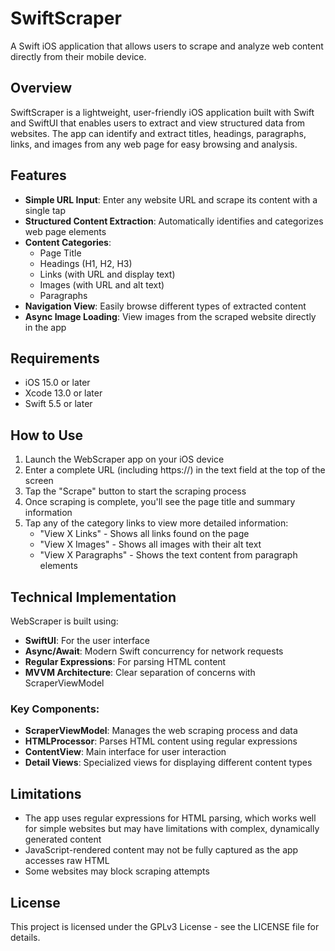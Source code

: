 # SwiftScraper

A Swift iOS application that allows users to scrape and analyze web content directly from their mobile device.

## Overview

SwiftScraper is a lightweight, user-friendly iOS application built with Swift and SwiftUI that enables users to extract and view structured data from websites. The app can identify and extract titles, headings, paragraphs, links, and images from any web page for easy browsing and analysis.

## Features

- **Simple URL Input**: Enter any website URL and scrape its content with a single tap
- **Structured Content Extraction**: Automatically identifies and categorizes web page elements
- **Content Categories**:
  - Page Title
  - Headings (H1, H2, H3)
  - Links (with URL and display text)
  - Images (with URL and alt text)
  - Paragraphs
- **Navigation View**: Easily browse different types of extracted content
- **Async Image Loading**: View images from the scraped website directly in the app

## Requirements

- iOS 15.0 or later
- Xcode 13.0 or later
- Swift 5.5 or later

## How to Use

1. Launch the WebScraper app on your iOS device
2. Enter a complete URL (including https://) in the text field at the top of the screen
3. Tap the "Scrape" button to start the scraping process
4. Once scraping is complete, you'll see the page title and summary information
5. Tap any of the category links to view more detailed information:
   - "View X Links" - Shows all links found on the page
   - "View X Images" - Shows all images with their alt text
   - "View X Paragraphs" - Shows the text content from paragraph elements

## Technical Implementation

WebScraper is built using:
- **SwiftUI**: For the user interface
- **Async/Await**: Modern Swift concurrency for network requests
- **Regular Expressions**: For parsing HTML content
- **MVVM Architecture**: Clear separation of concerns with ScraperViewModel

### Key Components:

- **ScraperViewModel**: Manages the web scraping process and data
- **HTMLProcessor**: Parses HTML content using regular expressions
- **ContentView**: Main interface for user interaction
- **Detail Views**: Specialized views for displaying different content types

## Limitations

- The app uses regular expressions for HTML parsing, which works well for simple websites but may have limitations with complex, dynamically generated content
- JavaScript-rendered content may not be fully captured as the app accesses raw HTML
- Some websites may block scraping attempts

## License

This project is licensed under the GPLv3 License - see the LICENSE file for details.
